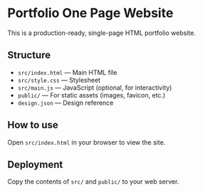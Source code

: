 # Portfolio One Page Website

This is a production-ready, single-page HTML portfolio website.

## Structure

- `src/index.html` — Main HTML file
- `src/style.css` — Stylesheet
- `src/main.js` — JavaScript (optional, for interactivity)
- `public/` — For static assets (images, favicon, etc.)
- `design.json` — Design reference

## How to use
Open `src/index.html` in your browser to view the site.

## Deployment
Copy the contents of `src/` and `public/` to your web server. 